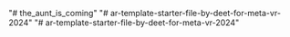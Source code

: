 "# the_aunt_is_coming" 
"# ar-template-starter-file-by-deet-for-meta-vr-2024" 
"# ar-template-starter-file-by-deet-for-meta-vr-2024" 
